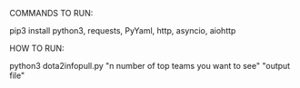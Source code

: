 COMMANDS TO RUN:

pip3 install python3, requests, PyYaml, http, asyncio, aiohttp

HOW TO RUN:

python3 dota2infopull.py "n number of top teams you want to see" "output file"
